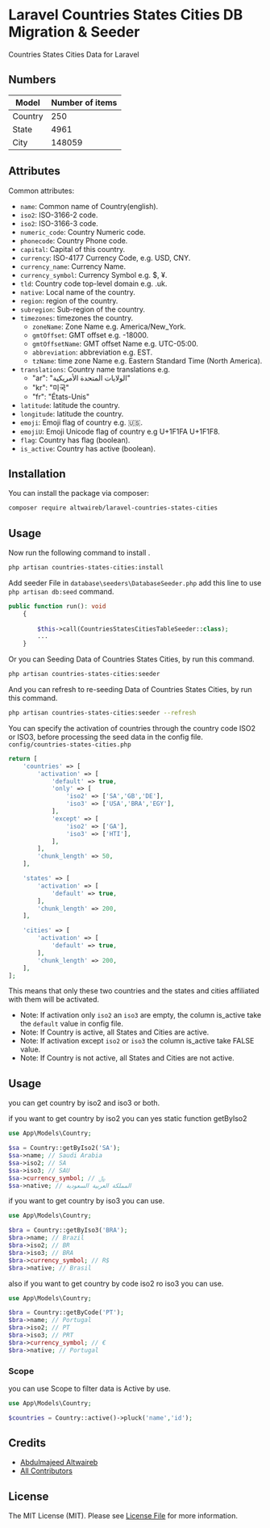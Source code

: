 # Laravel Countries States Cities DB Migration & Seeder

Countries States Cities Data for Laravel

## Numbers
| Model   | Number of items |
|---------|-----------------|
| Country | 250             |
| State   | 4961            |
| City    | 148059          |


## Attributes

Common attributes:

- `name`: Common name of Country(english).
- `iso2`: ISO-3166-2 code.
- `iso2`: ISO-3166-3 code.
- `numeric_code`: Country Numeric code.
- `phonecode`: Country Phone code.
- `capital`: Capital of this country.
- `currency`: ISO-4177 Currency Code, e.g. USD, CNY.
- `currency_name`: Currency Name.
- `currency_symbol`: Currency Symbol e.g. $, ¥.
- `tld`: Country code top-level domain e.g. .uk.
- `native`: Local name of the country.
- `region`: region of the country.
- `subregion`: Sub-region of the country.
- `timezones`: timezones the country. 
  - `zoneName`: Zone Name e.g. America/New_York.
  - `gmtOffset`: GMT offset e.g. -18000.
  - `gmtOffsetName`: GMT offset Name e.g. UTC-05:00.
  - `abbreviation`: abbreviation e.g. EST.
  - `tzName`: time zone Name e.g. Eastern Standard Time (North America).
- `translations`: Country name translations e.g. 
  - "ar": "الولايات المتحدة الأمريكية"
  - "kr": "미국"
  - "fr": "États-Unis"
- `latitude`: latitude the country.
- `longitude`: latitude the country.
- `emoji`: Emoji flag of country e.g. 🇺🇸.
- `emojiU`: Emoji Unicode flag of country e.g U+1F1FA U+1F1F8.
- `flag`: Country has flag (boolean).
- `is_active`: Country has active (boolean).


## Installation

You can install the package via composer:

```bash
composer require altwaireb/laravel-countries-states-cities
```

## Usage
Now run the following command to install .
```bash
php artisan countries-states-cities:install
```

Add seeder File in `database\seeders\DatabaseSeeder.php` add this line to use `php artisan db:seed` command.
```php
public function run(): void
    {
    
        $this->call(CountriesStatesCitiesTableSeeder::class);
        ...
    }
```

Or you can Seeding Data of Countries States Cities, by run this command.
```bash
php artisan countries-states-cities:seeder
```

And you can refresh to re-seeding Data of Countries States Cities, by run this command.
```bash
php artisan countries-states-cities:seeder --refresh
```

You can specify the activation of countries through the country code ISO2 or ISO3,
before processing the seed data in the config file. `config/countries-states-cities.php`
```php
return [
    'countries' => [
        'activation' => [
            'default' => true,
            'only' => [
                'iso2' => ['SA','GB','DE'],
                'iso3' => ['USA','BRA','EGY'],
            ],
            'except' => [
                'iso2' => ['GA'],
                'iso3' => ['HTI'],
            ],
        ],
        'chunk_length' => 50,
    ],

    'states' => [
        'activation' => [
            'default' => true,
        ],
        'chunk_length' => 200,
    ],

    'cities' => [
        'activation' => [
            'default' => true,
        ],
        'chunk_length' => 200,
    ],
];
```
This means that only these two countries and the states and cities affiliated with them will be activated.
+ Note: If activation only `iso2` an `iso3` are empty, the column is_active take the `default` value in config file.
+ Note: If Country is active, all States and Cities are active.
+ Note: If activation except `iso2` or `iso3` the column is_active take FALSE value.
+ Note: If Country is not active, all States and Cities are not active.


## Usage

you can get country by iso2 and iso3 or both.

if you want to get country by iso2 you can yes static function getByIso2 
```php
use App\Models\Country;

$sa = Country::getByIso2('SA');
$sa->name; // Saudi Arabia
$sa->iso2; // SA
$sa->iso3; // SAU
$sa->currency_symbol; // ﷼
$sa->native; // المملكة العربية السعودية
```

if you want to get country by iso3 you can use.
```php
use App\Models\Country;

$bra = Country::getByIso3('BRA');
$bra->name; // Brazil
$bra->iso2; // BR
$bra->iso3; // BRA
$bra->currency_symbol; // R$
$bra->native; // Brasil
```
also if you want to get country by code iso2 ro iso3 you can use.
```php
use App\Models\Country;

$bra = Country::getByCode('PT');
$bra->name; // Portugal
$bra->iso2; // PT
$bra->iso3; // PRT
$bra->currency_symbol; // €
$bra->native; // Portugal
```

### Scope
you can use Scope to filter data is Active by use.

```php
use App\Models\Country;

$countries = Country::active()->pluck('name','id');
```

## Credits

- [Abdulmajeed Altwaireb](https://github.com/altwaireb)
- [All Contributors](../../contributors)

## License

The MIT License (MIT). Please see [License File](LICENSE.md) for more information.